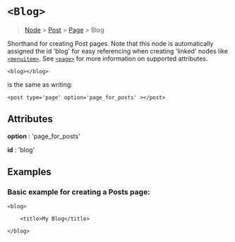 
# `<Blog>`

> [Node](./node.md) > [Post]() > [Page]() > Blog

Shorthand for creating Post pages. Note that this node is automatically assigned the id 'blog' for easy referencing when creating 'linked' nodes like [`<menuitem>`](). See [`<page>`]() for more information on supported attributes.

```
<blog></blog>
```

is the same as writing:

```
<post type='page' option='page_for_posts' ></post>
```

## Attributes

**option** : 'page_for_posts'

**id** : 'blog'

## Examples

### Basic example for creating a Posts page:

```
<blog>

    <title>My Blog</title>

</blog>
```